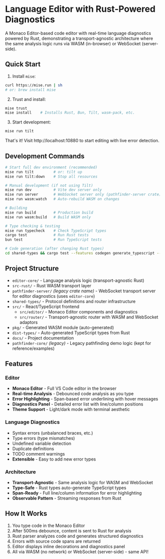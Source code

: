 # Language Editor with Rust-Powered Diagnostics

A Monaco Editor-based code editor with real-time language diagnostics powered by Rust, demonstrating a transport-agnostic architecture where the same analysis logic runs via WASM (in-browser) or WebSocket (server-side).

## Quick Start

1. Install `mise`:
```bash
curl https://mise.run | sh
# or: brew install mise
```

2. Trust and install:
```bash
mise trust
mise install    # Installs Rust, Bun, Tilt, wasm-pack, etc.
```

3. Start development:
```bash
mise run tilt
```

That's it! Visit http://localhost:10880 to start editing with live error detection.

## Development Commands

```bash
# Start full dev environment (recommended)
mise run tilt         # or: tilt up
mise run tilt:down    # Stop all resources

# Manual development (if not using Tilt)
mise run dev          # Vite dev server only
mise run server       # WebSocket server only (pathfinder-server crate)
mise run wasm:watch   # Auto-rebuild WASM on changes

# Building
mise run build        # Production build
mise run wasm:build   # Build WASM only

# Type checking & testing
mise run typecheck    # Check TypeScript types
cargo test            # Run Rust tests
bun test              # Run TypeScript tests

# Code generation (after changing Rust types)
cd shared-types && cargo test --features codegen generate_typescript -- --ignored
```

## Project Structure

- `editor-core/` - Language analysis logic (transport-agnostic Rust)
- `src-rust/` - Rust WASM transport layer
- `pathfinder-server/` _(legacy crate name)_ - WebSocket transport server for editor diagnostics (uses `editor-core`)
- `shared-types/` - Protocol definitions and router infrastructure
- `src/` - React/TypeScript frontend
  - `src/editor/` - Monaco Editor components and diagnostics
  - `src/router/` - Transport-agnostic router with WASM and WebSocket adaptors
- `pkg/` - Generated WASM module (auto-generated)
- `dist-types/` - Auto-generated TypeScript types from Rust
- `docs/` - Project documentation
- `pathfinder-core/` _(legacy)_ - Legacy pathfinding demo logic (kept for reference/examples)

## Features

### Editor
- **Monaco Editor** - Full VS Code editor in the browser
- **Real-time Analysis** - Debounced code analysis as you type
- **Error Highlighting** - Span-based error underlining with hover messages
- **Diagnostics Panel** - Detailed error list with line/column positions
- **Theme Support** - Light/dark mode with terminal aesthetic

### Language Diagnostics
- Syntax errors (unbalanced braces, etc.)
- Type errors (type mismatches)
- Undefined variable detection
- Duplicate definitions
- TODO comment warnings
- **Extensible** - Easy to add new error types

### Architecture
- **Transport-Agnostic** - Same analysis logic for WASM and WebSocket
- **Type-Safe** - Rust types auto-generate TypeScript types
- **Span-Ready** - Full line/column information for error highlighting
- **Observable Pattern** - Streaming responses from Rust

## How It Works

1. You type code in the Monaco Editor
2. After 500ms debounce, content is sent to Rust for analysis
3. Rust parser analyzes code and generates structured diagnostics
4. Errors with source code spans are returned
5. Editor displays inline decorations and diagnostics panel
6. All via WASM (no network) or WebSocket (server-side) - same API!

